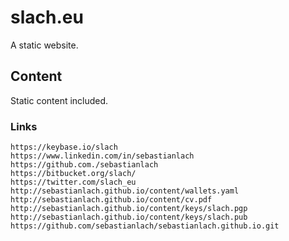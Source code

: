 # slach.eu

A static website.

## Content

Static content included.

### Links

```
https://keybase.io/slach
https://www.linkedin.com/in/sebastianlach
https://github.com./sebastianlach
https://bitbucket.org/slach/
https://twitter.com/slach_eu
http://sebastianlach.github.io/content/wallets.yaml
http://sebastianlach.github.io/content/cv.pdf
http://sebastianlach.github.io/content/keys/slach.pgp
http://sebastianlach.github.io/content/keys/slach.pub
https://github.com/sebastianlach/sebastianlach.github.io.git
```
